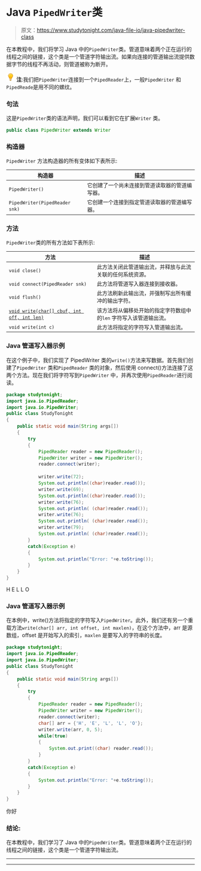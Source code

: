# Java `PipedWriter`类

> 原文：<https://www.studytonight.com/java-file-io/java-pipedwriter-class>

在本教程中，我们将学习 Java 中的`PipedWriter`类。管道意味着两个正在运行的线程之间的链接，这个类是一个管道字符输出流。如果向连接的管道输出流提供数据字节的线程不再活动，则管道被称为断开。

![enlightened](img/bcefbc0bebd753ed2a05f55c0b74d9f0.png "enlightened") **注**:我们把`PipedWriter`连接到一个`PipedReader`上，一般`PipedWriter` 和`PipedReade`是用不同的螺纹。

### 句法

这是`PipedWriter`类的语法声明，我们可以看到它在扩展`Writer` 类。

```java
public class PipedWriter extends Writer
```

### 构造器

`PipedWriter` 方法构造器的所有变体如下表所示:

| 构造器 | 描述 |
| --- | --- |
| `PipedWriter()` | 它创建了一个尚未连接到管道读取器的管道编写器。 |
| `PipedWriter(PipedReader snk)` | 它创建一个连接到指定管道读取器的管道编写器。 |

### 方法

`PipedWriter`类的所有方法如下表所示:

| 方法 | 描述 |
| --- | --- |
| `void close()` | 此方法关闭此管道输出流，并释放与此流关联的任何系统资源。 |
| `void connect(PipedReader snk)` | 此方法将管道写入器连接到接收器。 |
| `void flush()` | 此方法刷新此输出流，并强制写出所有缓冲的输出字符。 |
| [`void write(char[] cbuf, int off, int len)`](https://www.studytonight.com/java-file-io/java-pipedwriter-write-method) | 该方法将从偏移处开始的指定字符数组中的`len` 字符写入该管道输出流。 |
| `void write(int c)` | 此方法将指定的字符写入管道输出流。 |

### Java 管道写入器示例

在这个例子中，我们实现了 PipedWriter 类的`write()`方法来写数据。首先我们创建了`PipedWriter` 类和`PipedReader` 类的对象，然后使用 connect()方法连接了这两个方法。现在我们将字符写到`PipedWriter` 中，并再次使用`PipedReader`进行阅读。

```java
package studytonight;
import java.io.PipedReader;
import java.io.PipedWriter;
public class StudyTonight 
{
	public static void main(String args[])
	{
		try
		{
			PipedReader reader = new PipedReader(); 
			PipedWriter writer = new PipedWriter(); 
			reader.connect(writer); 

			writer.write(72); 
			System.out.println((char)reader.read()); 
			writer.write(69); 
			System.out.println((char)reader.read()); 
			writer.write(76); 
			System.out.println( (char)reader.read());   
			writer.write(76); 
			System.out.println( (char)reader.read());   
			writer.write(79); 
			System.out.println( (char)reader.read());   
		}
		catch(Exception e)
		{
			System.out.println("Error: "+e.toString());
		}
	}
} 
```

H
E
L
L
O

### Java 管道写入器示例

在本例中，write()方法将指定的字符写入`PipedWriter`。此外，我们还有另一个重载方法`write(char[] arr, int offset, int maxlen)`，在这个方法中，arr 是源数组，offset 是开始写入的索引，`maxlen` 是要写入的字符串的长度。

```java
package studytonight;
import java.io.PipedReader;
import java.io.PipedWriter;
public class StudyTonight 
{
	public static void main(String args[])
	{
		try
		{
			PipedReader reader = new PipedReader(); 
			PipedWriter writer = new PipedWriter(); 
			reader.connect(writer); 
			char[] arr = {'H', 'E', 'L', 'L', 'O'}; 
			writer.write(arr, 0, 5); 
			while(true) 
			{ 
				System.out.print((char) reader.read());           
			} 
		}
		catch(Exception e)
		{
			System.out.println("Error: "+e.toString());
		}
	}
} 
```

你好

### 结论:

在本教程中，我们学习了 Java 中的`PipedWriter`类。管道意味着两个正在运行的线程之间的链接，这个类是一个管道字符输出流。

* * *

* * *